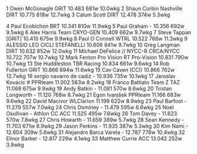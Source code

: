   1  Owen McGonagle  GRIT  10.483    681w  10.0wkg
  2  Shaun Corbin Nashville  DIRT  10.775    818w  12.7wkg
  3  Calum Scott  DIRT  12.478    374w  5.3wkg

  4  Paul Ecobichon  BRT  10.341    810w  11.9wkg
  5  Paul Graham  -  10.356    692w  9.5wkg
  6  Alex Harris  Team CRYO-GEN  10.409    662w  9.7wkg
  7  Steve Tappan  [GRIT]  10.410    675w  9.9wkg
  8  Paul O Connell  WTRL  10.522    768w  11.3wkg
  9  ALESSIO LEO  CICLI STEFANELLI  10.606    841w  9.7wkg
 10  Greg Langman  DIRT  10.632    852w  12.0wkg
 11  Michael DeFelice // NYCC-R  CRCA/NYCC  10.722    707w  10.7wkg
 12  Mark Fenton Pro Vision RT  Pro-Vision  10.831    790w  10.7wkg
 13  Ste Huddleston  TBR Racing  10.834    661w  9.6wkg
 14  Rob Fullerton  GRIT  10.866    894w  11.6wkg
 15  Cav Caven  (CCI)    10.866    762w  12.7wkg
 16  sergio navarro de cadiz  -  10.936    735w  10.1wkg
 17  Jaroslav Kovacic #  PPRteam  11.002    563w  8.2wkg
 18  Franco Battiato  Team Z TAZ  11.068    675w  9.9wkg
 19  Andy Batkin  -  11.081    570w  8.6wkg
 20  Tristan Longworth  -  11.120    768w  8.7wkg
 21  Egon Ivanjšek  PPRteam  11.166    683w  9.6wkg
 22  David Macivor  WLClarion  11.199    622w  8.9wkg
 23  Paul Barfoot  -  11.279    557w  7.0wkg
 24  Chris Dominey  -  11.479    595w  8.6wkg
 25  Noel Osullivan - Athlon CC  ACC  11.525    495w  7.6wkg
 26  Tom Davey  -  11.623    570w  7.8wkg
 27  Chris Howarth  -  11.659    389w  5.7wkg
 28  Sean Kennedy  -  11.703    671w  8.9wkg
 29  Jason Perkins  -  11.935    387w  5.3wkg
 30  Kim Nami  -  12.604    309w  5.6wkg
 31  Alejandro Barca Varela  -  12.787    778w  10.4wkg
 32  Elinor Barker  -  12.817    229w  4.1wkg
 33  Matthew Currie  ACC  13.042    252w  3.9wkg
